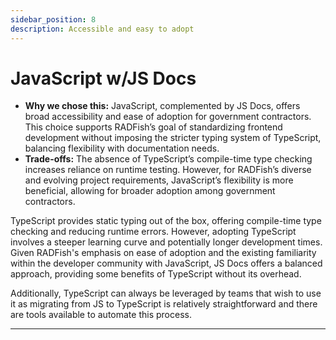 ```yaml
---
sidebar_position: 8
description: Accessible and easy to adopt
---
```


# JavaScript w/JS Docs

- **Why we chose this:** JavaScript, complemented by JS Docs, offers broad accessibility and ease of adoption for government contractors. This choice supports RADFish’s goal of standardizing frontend development without imposing the stricter typing system of TypeScript, balancing flexibility with documentation needs.
- **Trade-offs:** The absence of TypeScript’s compile-time type checking increases reliance on runtime testing. However, for RADFish’s diverse and evolving project requirements, JavaScript’s flexibility is more beneficial, allowing for broader adoption among government contractors.

TypeScript provides static typing out of the box, offering compile-time type checking and reducing runtime errors. However, adopting TypeScript involves a steeper learning curve and potentially longer development times. Given RADFish's emphasis on ease of adoption and the existing familiarity within the developer community with JavaScript, JS Docs offers a balanced approach, providing some benefits of TypeScript without its overhead.

Additionally, TypeScript can always be leveraged by teams that wish to use it as migrating from JS to TypeScript is relatively straightforward and there are tools available to automate this process.

---
